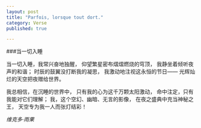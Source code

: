 ```yaml
---
layout: post
title: "Parfois, lorsque tout dort."
category: Verse
published: true

---
```


###当一切入睡

当一切入睡，我常兴奋地独醒，
仰望繁星密布熠熠燃烧的穹顶，
我静坐着倾听夜声的和谐；
时辰的鼓翼没打断我的凝思，
我激动地注视这永恒的节日——
光辉灿烂的天空把夜赠给世界。

我总相信，在沉睡的世界中，
只有我的心为这千万颗太阳激动，
命中注定，只有我能对它们理解；
我，这个空幻、幽暗、无言的影像，
在夜之盛典中充当神秘之王，
天空专为我一人而张灯结彩！

*维克多·雨果*